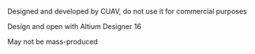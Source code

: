 Designed and developed by CUAV, do not use it for commercial purposes

Design and open with Altium Designer 16

May not be mass-produced
